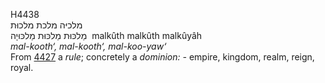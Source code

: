 <body>
  <p>H4438<br>  מלכיּה    מלכת    מלכוּת  <br> מַלכּוּת  מַלכּוּת  מַלכּוּיָה  ‎  malkûth  malkûth  malkûyâh  <br><i>mal-kooth‘,</i> <i>mal-kooth‘,</i> <i>mal-koo-yaw‘ </i><br>From <a href="h4427.htm">4427</a>  a <i>rule</i>; concretely a <i>dominion: - </i>empire, kingdom, realm, reign, royal.<br></p>
 </body>